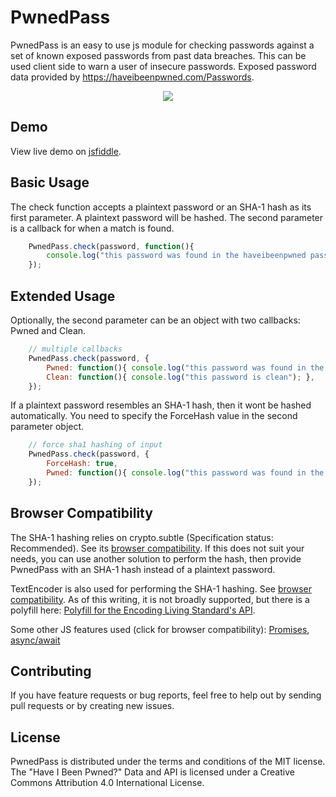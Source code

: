 # PwnedPass
PwnedPass is an easy to use js module for checking passwords against a set of known exposed passwords from past data breaches. This can be used client side to warn a user of insecure passwords. Exposed password data provided by https://haveibeenpwned.com/Passwords. 

<p align="center"> 
<img src="https://github.com/jpxor/pwnedpass/blob/master/images/sample.png">
</p>

## Demo
View live demo on [jsfiddle](https://jsfiddle.net/jpxor/edpg1dxc/10/).

## Basic Usage
The check function accepts a plaintext password or an SHA-1 hash as its first parameter. A plaintext password will be hashed.
The second parameter is a callback for when a match is found. 
```javascript
    PwnedPass.check(password, function(){
        console.log("this password was found in the haveibeenpwned password data");
    });
```
## Extended Usage
Optionally, the second parameter can be an object with two callbacks: Pwned and Clean. 
```javascript
    // multiple callbacks
    PwnedPass.check(password, {
        Pwned: function(){ console.log("this password was found in the haveibeenpwned password data"); },
        Clean: function(){ console.log("this password is clean"); },
    });
```
If a plaintext password resembles an SHA-1 hash, then it wont be hashed automatically. You need to specify the ForceHash value in the second parameter object. 
```javascript
    // force sha1 hashing of input
    PwnedPass.check(password, {
        ForceHash: true,
        Pwned: function(){ console.log("this password was found in the haveibeenpwned password data"); },
    });
```
## Browser Compatibility
The SHA-1 hashing relies on crypto.subtle (Specification status: Recommended). See its [browser compatibility](https://developer.mozilla.org/en-US/docs/Web/API/Crypto/subtle#Browser_compatibility). If this does not suit your needs, you can 
use another solution to perform the hash, then provide PwnedPass with an SHA-1 hash instead of a plaintext password.

TextEncoder is also used for performing the SHA-1 hashing. See [browser compatibility](https://developer.mozilla.org/en-US/docs/Web/API/TextEncoder/TextEncoder#Browser_compatibility). As of this writing, it is not broadly supported, but there is a polyfill here: [Polyfill for the Encoding Living Standard's API](https://github.com/inexorabletash/text-encoding).

Some other JS features used (click for browser compatibility): [Promises](https://developer.mozilla.org/en-US/docs/Web/JavaScript/Reference/Global_Objects/Promise#Browser_compatibility),   [async/await](https://developer.mozilla.org/en-US/docs/Web/JavaScript/Reference/Operators/async_function#Browser_compatibility)

## Contributing
If you have feature requests or bug reports, feel free to help out by sending pull requests or by creating new issues.

## License
PwnedPass is distributed under the terms and conditions of the MIT license. 
The "Have I Been Pwned?" Data and API is licensed under a Creative Commons Attribution 4.0 International License.
